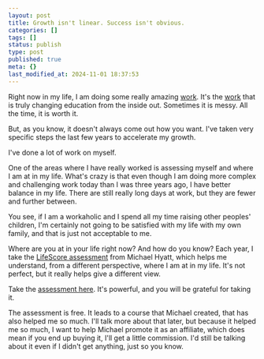 ```yaml
---
layout: post
title: Growth isn't linear. Success isn't obvious.
categories: []
tags: []
status: publish
type: post
published: true
meta: {}
last_modified_at: 2024-11-01 18:37:53
---
```


Right now in my life, I am doing some really amazing 
[work](http://www.jethrojones.com/blog/2018/11/18/the-school-change-process). It's the 
[work](http://www.jethrojones.com/blog/2018/1/3/turning-learning-upside-down) that is truly changing education from the inside out. Sometimes it is messy. All the time, it is worth it.

But, as you know, it doesn't always come out how you want. I've taken very specific steps the last few years to accelerate my growth.

I've done a lot of work on myself.

One of the areas where I have really worked is assessing myself and where I am at in my life. What's crazy is that even though I am doing more complex and challenging work today than I was three years ago, I have better balance in my life. There are still really long days at work, but they are fewer and further between.

You see, if I am a workaholic and I spend all my time raising other peoples' children, I'm certainly not going to be satisfied with my life with my own family, and that is just not acceptable to me.

Where are you at in your life right now? And how do you know? Each year, I take the 
[LifeScore assessment](http://bestyearever.me/jjones/2019assessment) from Michael Hyatt, which helps me understand, from a different perspective, where I am at in my life. It's not perfect, but it really helps give a different view.

Take the 
[assessment here](http://bestyearever.me/jjones/2019assessment). It's powerful, and you will be grateful for taking it.

The assessment is free. It leads to a course that Michael created, that has also helped me so much. I'll talk more about that later, but because it helped me so much, I want to help Michael promote it as an affiliate, which does mean if you end up buying it, I'll get a little commission. I'd still be talking about it even if I didn't get anything, just so you know.
